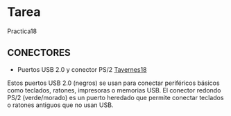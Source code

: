 # Tarea
Practica18
## CONECTORES
- Puertos USB 2.0 y conector PS/2
[Tavernes18](/img/aof1.png)

Estos puertos USB 2.0 (negros) se usan para conectar periféricos básicos como teclados, ratones, impresoras o memorias USB.
El conector redondo PS/2 (verde/morado) es un puerto heredado que permite conectar teclados o ratones antiguos que no usan USB.

